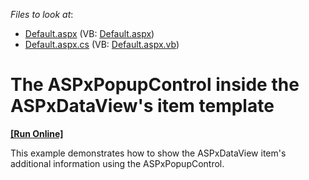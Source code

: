 <!-- default file list -->
*Files to look at*:

* [Default.aspx](./CS/ExampleE304/Default.aspx) (VB: [Default.aspx](./VB/ExampleE304/Default.aspx))
* [Default.aspx.cs](./CS/ExampleE304/Default.aspx.cs) (VB: [Default.aspx.vb](./VB/ExampleE304/Default.aspx.vb))
<!-- default file list end -->
# The ASPxPopupControl inside the ASPxDataView's item template
<!-- run online -->
**[[Run Online]](https://codecentral.devexpress.com/e304/)**
<!-- run online end -->


<p>This example demonstrates how to show  the ASPxDataView item's additional information using the ASPxPopupControl.</p>

<br/>


